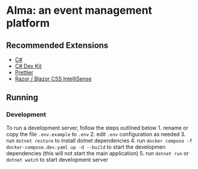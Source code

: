 # Alma: an event management platform

## Recommended Extensions
- [C#](https://marketplace.visualstudio.com/items?itemName=ms-dotnettools.csharp)
- [C# Dev Kit](https://marketplace.visualstudio.com/items?itemName=ms-dotnettools.csdevkit)
- [Prettier](https://marketplace.visualstudio.com/items?itemName=esbenp.prettier-vscode)
- [Razor / Blazor CSS IntelliSense](https://marketplace.visualstudio.com/items?itemName=kevin-chatham.aspnetcorerazor-html-css-class-completion)


## Running

### Development
To run a development server, follow the steps outlined below
    1. rename or copy the file `.env.example` to `.env`
    2. edit `.env` configuration as needed
    3. run `dotnet restore` to install dotnet dependencies
    4. run `docker compose -f docker-compose.dev.yaml up -d --build` to start the developmen dependencies (this will not start the main application)
    5. run `dotnet run` or `dotnet watch` to start development server
